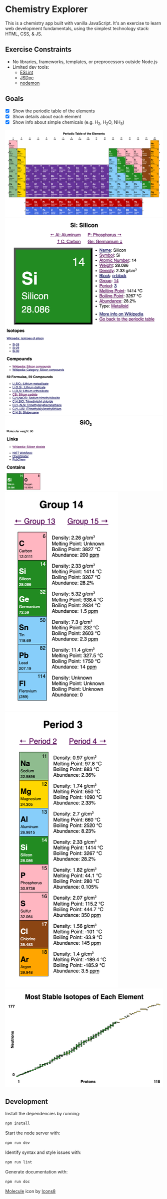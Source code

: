 # Chemistry Explorer

This is a chemistry app built with vanilla JavaScript. It's an exercise to
learn web development fundamentals, using the simplest technology stack: HTML,
CSS, & JS.

## Exercise Constraints
- No libraries, frameworks, templates, or preprocessors outside Node.js
- Limited dev tools:
  - [ESLint](https://www.npmjs.com/package/eslint)
  - [JSDoc](https://www.npmjs.com/package/jsdoc)
  - [nodemon](https://www.npmjs.com/package/nodemon)

## Goals
- [x] Show the periodic table of the elements
- [x] Show details about each element
- [x] Show info about simple chemicals (e.g. H<sub>2</sub>, H<sub>2</sub>O, NH<sub>3</sub>)

![Periodic Table of the Elements (large)](screenshots/periodic-table-large.png)
![Silicon element details](screenshots/silicon.png)
![SiO2 compound details](screenshots/SiO2.png)
![Group 14](screenshots/group-14.png)
![Period 3](screenshots/period-3.png)
![Isotopes](screenshots/isotopes.png)

## Development
Install the dependencies by running:
```sh
npm install
```
Start the node server with:
```sh
npm run dev
```
Identify syntax and style issues with:
```sh
npm run lint
```
Generate documentation with:
```sh
npm run doc
```

[Molecule](https://icons8.com/icon/C1tk3b2DIflx/molecule) icon by [Icons8](https://icons8.com)
